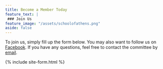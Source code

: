 ```yaml
---
title: Become a Member Today
feature_text: |
 ### Join Us
feature_image: "/assets/schoolofathens.png"
aside: false
---
```


To join us, simply fill up the form below. You may also want to follow us on [Facebook](https://www.facebook.com/amoralsciencesclub "Facebook"). If you have any questions, feel free to contact the committee by [email](mailto:dw644@cam.ac.uk "email").

{% include site-form.html %}

